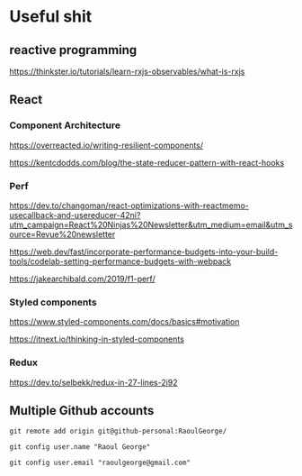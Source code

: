 # Useful shit

## reactive programming
https://thinkster.io/tutorials/learn-rxjs-observables/what-is-rxjs



## React

### Component Architecture

https://overreacted.io/writing-resilient-components/

https://kentcdodds.com/blog/the-state-reducer-pattern-with-react-hooks

### Perf
https://dev.to/changoman/react-optimizations-with-reactmemo-usecallback-and-usereducer-42ni?utm_campaign=React%20Ninjas%20Newsletter&utm_medium=email&utm_source=Revue%20newsletter

https://web.dev/fast/incorporate-performance-budgets-into-your-build-tools/codelab-setting-performance-budgets-with-webpack


https://jakearchibald.com/2019/f1-perf/

### Styled components
https://www.styled-components.com/docs/basics#motivation

https://itnext.io/thinking-in-styled-components


### Redux
https://dev.to/selbekk/redux-in-27-lines-2i92




## Multiple Github accounts
```
git remote add origin git@github-personal:RaoulGeorge/

git config user.name "Raoul George"

git config user.email "raoulgeorge@gmail.com"
```

